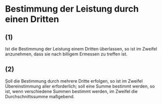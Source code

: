 # Bestimmung der Leistung durch einen Dritten



## (1)

 Ist die Bestimmung der Leistung einem Dritten überlassen, so ist im Zweifel anzunehmen, dass sie nach billigem Ermessen zu treffen ist.

## (2)

 Soll die Bestimmung durch mehrere Dritte erfolgen, so ist im Zweifel Übereinstimmung aller erforderlich; soll eine Summe bestimmt werden, so ist, wenn verschiedene Summen bestimmt werden, im Zweifel die Durchschnittssumme maßgebend. 

